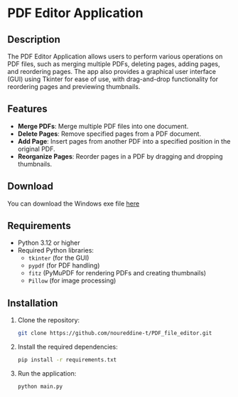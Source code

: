# PDF Editor Application

## Description

The PDF Editor Application allows users to perform various operations on PDF files, such as merging multiple PDFs, deleting pages, adding pages, and reordering pages. The app also provides a graphical user interface (GUI) using Tkinter for ease of use, with drag-and-drop functionality for reordering pages and previewing thumbnails.

## Features

- **Merge PDFs**: Merge multiple PDF files into one document.
- **Delete Pages**: Remove specified pages from a PDF document.
- **Add Page**: Insert pages from another PDF into a specified position in the original PDF.
- **Reorganize Pages**: Reorder pages in a PDF by dragging and dropping thumbnails.

## Download

You can download the Windows exe file [here](https://github.com/Noureddine-t/PDF_file_editor/releases/tag/v1.0.0)

## Requirements

- Python 3.12 or higher
- Required Python libraries:
  - `tkinter` (for the GUI)
  - `pypdf` (for PDF handling)
  - `fitz` (PyMuPDF for rendering PDFs and creating thumbnails)
  - `Pillow` (for image processing)

## Installation

1. Clone the repository:
    ```bash
    git clone https://github.com/noureddine-t/PDF_file_editor.git
    ```

2. Install the required dependencies:
    ```bash
    pip install -r requirements.txt
    ```

3. Run the application:
    ```bash
    python main.py
    ```
